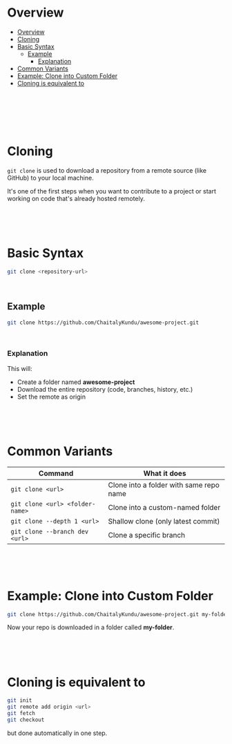 # Overview

- [Overview](#overview)
- [Cloning](#cloning)
- [Basic Syntax](#basic-syntax)
  - [Example](#example)
    - [Explanation](#explanation)
- [Common Variants](#common-variants)
- [Example: Clone into Custom Folder](#example-clone-into-custom-folder)
- [Cloning is equivalent to](#cloning-is-equivalent-to)

&nbsp;

&nbsp;

&nbsp;

# Cloning

`git clone` is used to download a repository from a remote source (like GitHub) to your local machine.

It's one of the first steps when you want to contribute to a project or start working on code that's already hosted remotely.

&nbsp;

&nbsp;

# Basic Syntax

```bash
git clone <repository-url>
```

&nbsp;

## Example

```bash
git clone https://github.com/ChaitalyKundu/awesome-project.git
```

&nbsp;

### Explanation

This will:

- Create a folder named **awesome-project**
- Download the entire repository (code, branches, history, etc.)
- Set the remote as origin

&nbsp;

&nbsp;

# Common Variants

| Command                         | What it does                            |
| ------------------------------- | --------------------------------------- |
| `git clone <url>`               | Clone into a folder with same repo name |
| `git clone <url> <folder-name>` | Clone into a custom-named folder        |
| `git clone --depth 1 <url>`     | Shallow clone (only latest commit)      |
| `git clone --branch dev <url>`  | Clone a specific branch                 |

&nbsp;

&nbsp;

# Example: Clone into Custom Folder

```bash
git clone https://github.com/ChaitalyKundu/awesome-project.git my-folder
```

Now your repo is downloaded in a folder called **my-folder**.

&nbsp;

&nbsp;

# Cloning is equivalent to

```bash
git init
git remote add origin <url>
git fetch
git checkout
```

but done automatically in one step.

&nbsp;

&nbsp;

&nbsp;

&nbsp;

&nbsp;

&nbsp;

&nbsp;
